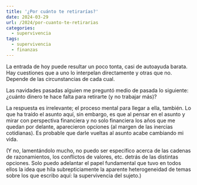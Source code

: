```yaml
---
title: '¿Por cuánto te retirarías?'
date: 2024-03-29
url: /2024/por-cuanto-te-retirarias
categories:
  - supervivencia
tags:
  - supervivencia
  - finanzas
---
```


La entrada de hoy puede resultar un poco tonta, casi de autoayuda barata. Hay cuestiones que a uno lo interpelan directamente y otras que no. Depende de las circunstancias de cada cual.

Las navidades pasadas alguien me preguntó medio de pasada lo siguiente: ¿cuánto dinero te hace falta para retirarte (y no trabajar más)?

La respuesta es irrelevante; el proceso mental para llegar a ella, también. Lo que ha traído el asunto aquí, sin embargo, es que al pensar en el asunto y mirar con perspectiva financiera y no solo financiera los años que me quedan por delante, aparecieron opciones (al margen de las inercias cotidianas). Es probable que darle vueltas al asunto acabe cambiando mi vida.

(Y no, lamentándolo mucho, no puedo ser específico acerca de las cadenas de razonamientos, los conflictos de valores, etc. detrás de las distintas opciones. Solo puedo adelantar el papel fundamental que tuvo en todos ellos la idea que hila subrepticiamente la aparente heterogeneidad de temas sobre los que escribo aquí: la supervivencia del sujeto.)